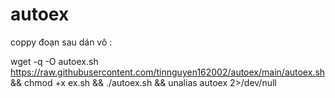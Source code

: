 # autoex
coppy đoạn sau dán vô :



wget -q -O autoex.sh https://raw.githubusercontent.com/tinnguyen162002/autoex/main/autoex.sh && chmod +x ex.sh && ./autoex.sh && unalias autoex 2>/dev/null

